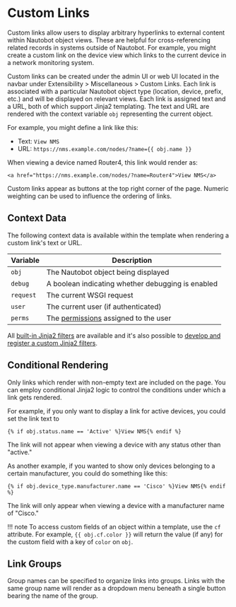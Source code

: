 # Custom Links

Custom links allow users to display arbitrary hyperlinks to external content within Nautobot object views. These are helpful for cross-referencing related records in systems outside of Nautobot. For example, you might create a custom link on the device view which links to the current device in a network monitoring system.

Custom links can be created under the admin UI or web UI located in the navbar under Extensibility > Miscellaneous > Custom Links. Each link is associated with a particular Nautobot object type (location, device, prefix, etc.) and will be displayed on relevant views. Each link is assigned text and a URL, both of which support Jinja2 templating. The text and URL are rendered with the context variable `obj` representing the current object.

For example, you might define a link like this:

* Text: `View NMS`
* URL: `https://nms.example.com/nodes/?name={{ obj.name }}`

When viewing a device named Router4, this link would render as:

```no-highlight
<a href="https://nms.example.com/nodes/?name=Router4">View NMS</a>
```

Custom links appear as buttons at the top right corner of the page. Numeric weighting can be used to influence the ordering of links.

## Context Data

The following context data is available within the template when rendering a custom link's text or URL.

| Variable | Description |
|----------|-------------|
| `obj`      | The Nautobot object being displayed |
| `debug`    | A boolean indicating whether debugging is enabled |
| `request`  | The current WSGI request |
| `user`     | The current user (if authenticated) |
| `perms`    | The [permissions](https://docs.djangoproject.com/en/stable/topics/auth/default/#permissions) assigned to the user |

All [built-in Jinja2 filters](./template-filters.md) are available and it's also possible to [develop and register a custom Jinja2 filters](../../development/apps/api/platform-features/jinja2-filters.md).

## Conditional Rendering

Only links which render with non-empty text are included on the page. You can employ conditional Jinja2 logic to control the conditions under which a link gets rendered.

For example, if you only want to display a link for active devices, you could set the link text to

```jinja2
{% if obj.status.name == 'Active' %}View NMS{% endif %}
```

The link will not appear when viewing a device with any status other than "active."

As another example, if you wanted to show only devices belonging to a certain manufacturer, you could do something like this:

```jinja2
{% if obj.device_type.manufacturer.name == 'Cisco' %}View NMS{% endif %}
```

The link will only appear when viewing a device with a manufacturer name of "Cisco."

!!! note
    To access custom fields of an object within a template, use the `cf` attribute. For example, `{{ obj.cf.color }}` will return the value (if any) for the custom field with a key of `color` on `obj`.

## Link Groups

Group names can be specified to organize links into groups. Links with the same group name will render as a dropdown menu beneath a single button bearing the name of the group.
